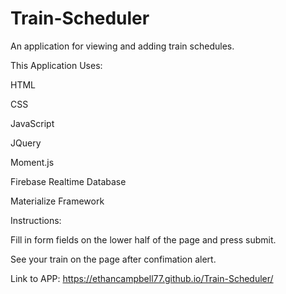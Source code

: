 # Train-Scheduler
An application for viewing and adding train schedules.


This Application Uses:

HTML

CSS

JavaScript

JQuery

Moment.js

Firebase Realtime Database

Materialize Framework



Instructions:

Fill in form fields on the lower half of the page and press submit. 

See your train on the page after confimation alert.


Link to APP: https://ethancampbell77.github.io/Train-Scheduler/




